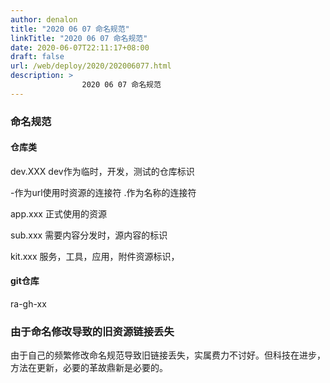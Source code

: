 ```yaml
---
author: denalon
title: "2020 06 07 命名规范"
linkTitle: "2020 06 07 命名规范"
date: 2020-06-07T22:11:17+08:00
draft: false
url: /web/deploy/2020/202006077.html
description: > 
                2020 06 07 命名规范
---
```


### 命名规范

#### 仓库类

dev.XXX  dev作为临时，开发，测试的仓库标识

-作为url使用时资源的连接符
.作为名称的连接符

app.xxx 正式使用的资源

sub.xxx 需要内容分发时，源内容的标识

kit.xxx 服务，工具，应用，附件资源标识，



#### git仓库

ra-gh-xx



### 由于命名修改导致的旧资源链接丢失

由于自己的频繁修改命名规范导致旧链接丢失，实属费力不讨好。但科技在进步，方法在更新，必要的革故鼎新是必要的。